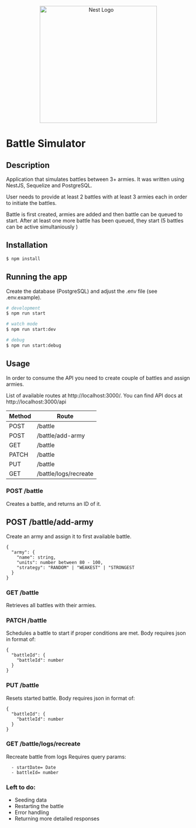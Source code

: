 <p align="center">
  <a href="http://nestjs.com/" target="blank"><img src="https://nestjs.com/img/logo_text.svg" width="320" alt="Nest Logo" /></a>
</p>

# Battle Simulator

## Description

Application that simulates battles between 3+ armies. It was written using NestJS, Sequelize and PostgreSQL.

User needs to provide at least 2 battles with at least 3 armies each in order to initiate the battles.

Battle is first created, armies are added and then battle can be queued to start. After at least one more battle has been queued, they start (5 battles can be active simultaniously )

## Installation

```bash
$ npm install
```

## Running the app

Create the database (PostgreSQL) and adjust the .env file (see .env.example).

```bash
# development
$ npm run start

# watch mode
$ npm run start:dev

# debug
$ npm run start:debug
```

## Usage

In order to consume the API you need to create couple of battles and assign armies.

List of available routes at http://localhost:3000/. You can find API docs at http://localhost:3000/api

| Method | Route                 |
| ------ | --------------------- |
| POST   | /battle               |
| POST   | /battle/add-army      |
| GET    | /battle               |
| PATCH  | /battle               |
| PUT    | /battle               |
| GET    | /battle/logs/recreate |

### POST /battle

Creates a battle, and returns an ID of it.

## POST /battle/add-army

Create an army and assign it to first available battle.

```
{
  "army": {
    "name": string,
    "units": number between 80 - 100,
    "strategy": "RANDOM" | "WEAKEST" | "STRONGEST
  }
}
```

### GET /battle

Retrieves all battles with their armies.

### PATCH /battle

Schedules a battle to start if proper conditions are met.
Body requires json in format of:

```
{
  "battleId": {
    "battleId": number
  }
}
```

### PUT /battle

Resets started battle.
Body requires json in format of:

```
{
  "battleId": {
    "battleId": number
  }
}
```

### GET /battle/logs/recreate

Recreate battle from logs
Requires query params:

```
  - startDate= Date
  - battleId= number

```

### Left to do:

- Seeding data
- Restarting the battle
- Error handling
- Returning more detailed responses 
